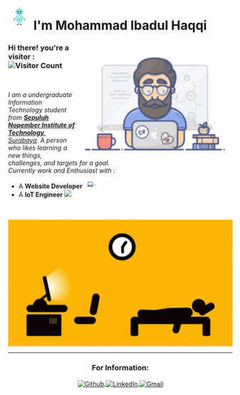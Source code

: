 # <img src="https://github.com/haqqii/haqqii/blob/main/giphy (1).gif" width="50px"> I'm Mohammad Ibadul Haqqi

<img align="right" alt="Programmer Gif" src="https://github.com/haqqii/haqqii/blob/main/programming.gif" width="350" />

### **Hi there! you're a visitor :** ![Visitor Count](https://profile-counter.glitch.me/{haqqii}/count.svg)

<br>

<p>
   <em>
    I am a undergraduate Information Technology student from <a href="https://www.its.ac.id/it/"> <b>Sepuluh Nopember Institute of Technology</b>, Surabaya</a>.
    A person who likes learning a new things, challenges, and targets for a goal.  <br/>
      Currently work and Enthusiast with :
   </em>
</p>

   - A <b>Website Developer</b>  <img src="https://github.com/haqqii/haqqii/blob/main/webDev.gif" width="30px" /> 
   - A <b>IoT Engineer</b>  <img src="https://media.giphy.com/media/DlbUO4wPJ0t5UG1DCo/giphy.gif" width="50px" /> 

<br>

<br>
<img align="center" alt="Programmer Gif" src="https://github.com/haqqii/haqqii/blob/main/ESGR.gif" width="1000" />

------------

<h3 align="center">For Information: </h3>
<p align="center">
   <a align="center" href="https://github.com/haqqii" target="_blank">
      <img align="center" alt="Github" src="https://img.shields.io/badge/GitHub-%2312100E.svg?&style=for-the-badge&logo=Github&logoColor=white"/>
   </a> 
   <a align="center" href="https://www.linkedin.com/in/mohammad-ibadul-haqqi/" target="_blank">
      <img align="center" alt="LinkedIn" src="https://img.shields.io/badge/linkedin-%230077B5.svg?&style=for-the-badge&logo=linkedin&logoColor=white" />
   </a> 
   <a align="center" href="mailto:ibadul.haqqi@gmail.com" target="_blank">
      <img align="center" alt="Gmail" src="https://img.shields.io/badge/gmail-D14836?&style=for-the-badge&logo=gmail&logoColor=white" />
   </a> 
</p>
